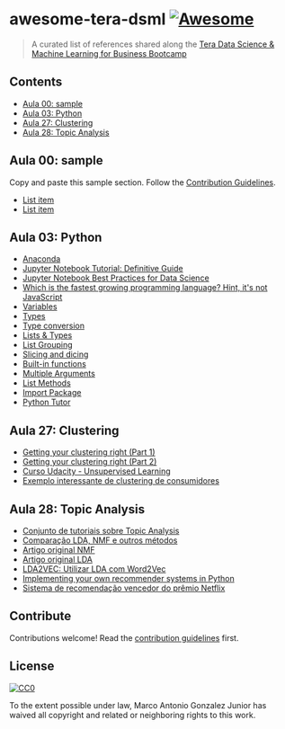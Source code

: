 # awesome-tera-dsml [![Awesome](https://cdn.rawgit.com/sindresorhus/awesome/d7305f38d29fed78fa85652e3a63e154dd8e8829/media/badge.svg)](https://github.com/sindresorhus/awesome)

> A curated list of references shared along the [Tera Data Science &amp; Machine Learning for Business Bootcamp](http://somostera.com/cursos/data-science-for-business/)


## Contents

- [Aula 00: sample](#aula-00-sample)
- [Aula 03: Python](#aula-03-python)
- [Aula 27: Clustering](#aula-27-clustering)
- [Aula 28: Topic Analysis](#aula-28-topic-analysis)


## Aula 00: sample

Copy and paste this sample section. Follow the [Contribution Guidelines](contributing.md).

- [List item](http://example.com)
- [List item](http://example.com)


## Aula 03: Python

- [Anaconda](https://docs.anaconda.com/)
- [Jupyter Notebook Tutorial: Definitive Guide](https://www.datacamp.com/community/tutorials/tutorial-jupyter-notebook)
- [Jupyter Notebook Best Practices for Data Science](https://www.svds.com/tbt-jupyter-notebook-best-practices-data-science)
- [Which is the fastest growing programming language? Hint, it's not JavaScript](http://www.techrepublic.com/google-amp/article/which-is-the-fastest-growing-programming-language-hint-its-not-javascript)
- [Variables](https://campus.datacamp.com/courses/intro-to-python-for-data-science/chapter-1-python-basics?ex=7)
- [Types](https://campus.datacamp.com/courses/intro-to-python-for-data-science/chapter-1-python-basics?ex=11)
- [Type conversion](https://campus.datacamp.com/courses/intro-to-python-for-data-science/chapter-1-python-basics?ex=12)
- [Lists & Types](https://campus.datacamp.com/courses/intro-to-python-for-data-science/chapter-2-python-lists?ex=3)
- [List Grouping](https://campus.datacamp.com/courses/intro-to-python-for-data-science/chapter-2-python-lists?ex=5)
- [Slicing and dicing](https://campus.datacamp.com/courses/intro-to-python-for-data-science/chapter-2-python-lists?ex=9)
- [Built-in functions](https://campus.datacamp.com/courses/intro-to-python-for-data-science/chapter-3-functions-and-packages?ex=2)
- [Multiple Arguments](https://campus.datacamp.com/courses/intro-to-python-for-data-science/chapter-3-functions-and-packages?ex=4)
- [List Methods](https://campus.datacamp.com/courses/intro-to-python-for-data-science/chapter-3-functions-and-packages?ex=7)
- [Import Package](https://campus.datacamp.com/courses/intro-to-python-for-data-science/chapter-3-functions-and-packages?ex=10)
- [Python Tutor](http://pythontutor.com/)

## Aula 27: Clustering

- [Getting your clustering right (Part 1)](https://www.analyticsvidhya.com/blog/2013/11/getting-clustering-right/)
- [Getting your clustering right (Part 2)](https://www.analyticsvidhya.com/blog/2013/11/getting-clustering-right-part-ii/)
- [Curso Udacity - Unsupervised Learning](https://classroom.udacity.com/courses/ud741)
- [Exemplo interessante de clustering de consumidores](http://www.ritchieng.com/machine-learning-project-customer-segments/)


## Aula 28: Topic Analysis

- [Conjunto de tutoriais sobre Topic Analysis](https://de.dariah.eu/tatom/index.html)
- [Comparação LDA, NMF e outros métodos](http://aclweb.org/anthology/D/D12/D12-1087.pdf)
- [Artigo original NMF](http://www.columbia.edu/~jwp2128/Teaching/E4903/papers/nmf_nature.pdf)
- [Artigo original LDA](http://www.jmlr.org/papers/volume3/blei03a/blei03a.pdf)
- [LDA2VEC: Utilizar LDA com Word2Vec](https://www.datacamp.com/community/tutorials/lda2vec-topic-model#http://multithreaded.stitchfix.com/blog/2016/05/27/lda2vec/#topic=38&lambda=1&term=)
- [Implementing your own recommender systems in Python](https://cambridgespark.com/content/tutorials/implementing-your-own-recommender-systems-in-Python/index.html)
- [Sistema de recomendação vencedor do prêmio Netflix](https://www.netflixprize.com/assets/GrandPrize2009_BPC_BigChaos.pdf)


## Contribute

Contributions welcome! Read the [contribution guidelines](contributing.md) first.


## License

[![CC0](http://mirrors.creativecommons.org/presskit/buttons/88x31/svg/cc-zero.svg)](http://creativecommons.org/publicdomain/zero/1.0)

To the extent possible under law, Marco Antonio Gonzalez Junior has waived all copyright and
related or neighboring rights to this work.
